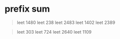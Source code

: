 

# prefix sum

> leet 1480
> leet 238
> leet 2483
> leet 1402
> leet 2389


> leet 303
> leet 724
> leet 2640
> leet 1109

            